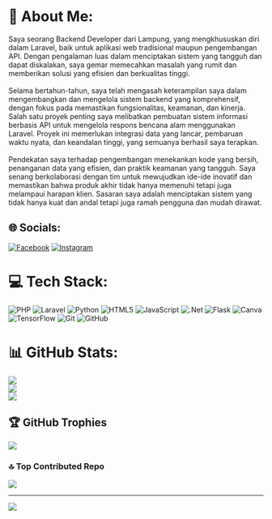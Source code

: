 # 💫 About Me:
Saya seorang Backend Developer dari Lampung, yang mengkhususkan diri dalam Laravel, baik untuk aplikasi web tradisional maupun pengembangan API. Dengan pengalaman luas dalam menciptakan sistem yang tangguh dan dapat diskalakan, saya gemar memecahkan masalah yang rumit dan memberikan solusi yang efisien dan berkualitas tinggi.<br><br>Selama bertahun-tahun, saya telah mengasah keterampilan saya dalam mengembangkan dan mengelola sistem backend yang komprehensif, dengan fokus pada memastikan fungsionalitas, keamanan, dan kinerja. Salah satu proyek penting saya melibatkan pembuatan sistem informasi berbasis API untuk mengelola respons bencana alam menggunakan Laravel. Proyek ini memerlukan integrasi data yang lancar, pembaruan waktu nyata, dan keandalan tinggi, yang semuanya berhasil saya terapkan.<br><br>Pendekatan saya terhadap pengembangan menekankan kode yang bersih, penanganan data yang efisien, dan praktik keamanan yang tangguh. Saya senang berkolaborasi dengan tim untuk mewujudkan ide-ide inovatif dan memastikan bahwa produk akhir tidak hanya memenuhi tetapi juga melampaui harapan klien. Sasaran saya adalah menciptakan sistem yang tidak hanya kuat dan andal tetapi juga ramah pengguna dan mudah dirawat.


## 🌐 Socials:
[![Facebook](https://img.shields.io/badge/Facebook-%231877F2.svg?logo=Facebook&logoColor=white)](https://facebook.com/yudha.developer) [![Instagram](https://img.shields.io/badge/Instagram-%23E4405F.svg?logo=Instagram&logoColor=white)](https://instagram.com/yudhas___) 

# 💻 Tech Stack:
![PHP](https://img.shields.io/badge/php-%23777BB4.svg?style=for-the-badge&logo=php&logoColor=white) ![Laravel](https://img.shields.io/badge/laravel-%23FF2D20.svg?style=for-the-badge&logo=laravel&logoColor=white) ![Python](https://img.shields.io/badge/python-3670A0?style=for-the-badge&logo=python&logoColor=ffdd54) ![HTML5](https://img.shields.io/badge/html5-%23E34F26.svg?style=for-the-badge&logo=html5&logoColor=white) ![JavaScript](https://img.shields.io/badge/javascript-%23323330.svg?style=for-the-badge&logo=javascript&logoColor=%23F7DF1E) ![.Net](https://img.shields.io/badge/.NET-5C2D91?style=for-the-badge&logo=.net&logoColor=white) ![Flask](https://img.shields.io/badge/flask-%23000.svg?style=for-the-badge&logo=flask&logoColor=white) ![Canva](https://img.shields.io/badge/Canva-%2300C4CC.svg?style=for-the-badge&logo=Canva&logoColor=white) ![TensorFlow](https://img.shields.io/badge/TensorFlow-%23FF6F00.svg?style=for-the-badge&logo=TensorFlow&logoColor=white) ![Git](https://img.shields.io/badge/git-%23F05033.svg?style=for-the-badge&logo=git&logoColor=white) ![GitHub](https://img.shields.io/badge/github-%23121011.svg?style=for-the-badge&logo=github&logoColor=white)
# 📊 GitHub Stats:
![](https://github-readme-stats.vercel.app/api?username=Yudhass&theme=github_dark_dimmed&hide_border=false&include_all_commits=false&count_private=false)<br/>
![](https://github-readme-streak-stats.herokuapp.com/?user=Yudhass&theme=github_dark_dimmed&hide_border=false)<br/>
![](https://github-readme-stats.vercel.app/api/top-langs/?username=Yudhass&theme=github_dark_dimmed&hide_border=false&include_all_commits=false&count_private=false&layout=compact)

## 🏆 GitHub Trophies
![](https://github-profile-trophy.vercel.app/?username=Yudhass&theme=radical&no-frame=false&no-bg=false&margin-w=4)

### 🔝 Top Contributed Repo
![](https://github-contributor-stats.vercel.app/api?username=Yudhass&limit=5&theme=github_dark_dimmed&combine_all_yearly_contributions=true)

---
[![](https://visitcount.itsvg.in/api?id=Yudhass&icon=5&color=1)](https://visitcount.itsvg.in)

<!-- Proudly created with GPRM ( https://gprm.itsvg.in ) -->
